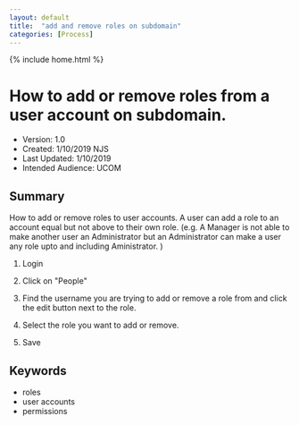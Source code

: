 ```yaml
---
layout: default
title:  "add and remove roles on subdomain"
categories: [Process] 
---
```

{% include home.html %}
# How to add or remove roles from a user account on subdomain.
* Version: 1.0
* Created: 1/10/2019 NJS
* Last Updated: 1/10/2019
* Intended Audience: UCOM

## Summary

How to add or remove roles to user accounts. A user can add a role to an account equal but not above to their own role. (e.g. A Manager is not able to make another user an Administrator but an Administrator can make a user any role upto and including Aministrator. )

1. Login

2. Click on "People"

3. Find the username you are trying to add or remove a role from and click the edit button next to the role.

4. Select the role you want to add or remove.

5. Save


## Keywords
* roles
* user accounts
* permissions 